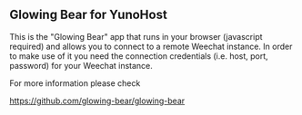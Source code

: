 Glowing Bear for YunoHost
-------------------------

This is the "Glowing Bear" app that runs in your browser (javascript required) and allows you to connect to a remote Weechat instance. In order to make use of it you need the connection credentials (i.e. host, port, password) for your Weechat instance.

For more information please check

https://github.com/glowing-bear/glowing-bear
